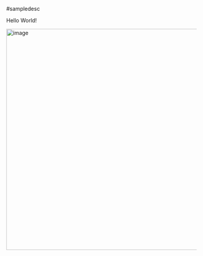 #sampledesc

Hello World!


<img width="586" alt="image" src="https://github.com/user-attachments/assets/26748c20-3c19-4f6b-bc04-a6a6d88eb581" />
